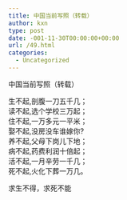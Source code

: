 ```yaml
---
title: 中国当前写照（转载）
author: kxn
type: post
date: -001-11-30T00:00:00+00:00
url: /49.html
categories:
  - Uncategorized
---
```


中国当前写照（转载）

生不起,剖腹一刀五千几；  
读不起,选个学校三万起；  
住不起,一万多元一平米；  
娶不起,没房没车谁嫁你?  
养不起,父母下岗儿下地；  
病不起,药费利润十倍起；  
活不起,一月辛劳一千几；  
死不起,火化下葬一万几。

  
求生不得，求死不能

